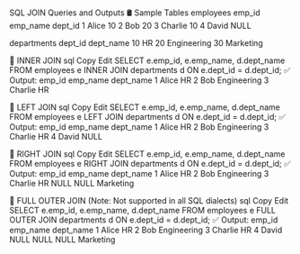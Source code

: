  SQL JOIN Queries and Outputs
🛢️ Sample Tables
employees
emp_id	emp_name	dept_id
1	Alice	10
2	Bob	20
3	Charlie	10
4	David	NULL

departments
dept_id	dept_name
10	HR
20	Engineering
30	Marketing

🔗 INNER JOIN
sql
Copy
Edit
SELECT e.emp_id, e.emp_name, d.dept_name
FROM employees e
INNER JOIN departments d ON e.dept_id = d.dept_id;
✅ Output:
emp_id	emp_name	dept_name
1	Alice	HR
2	Bob	Engineering
3	Charlie	HR

🔗 LEFT JOIN
sql
Copy
Edit
SELECT e.emp_id, e.emp_name, d.dept_name
FROM employees e
LEFT JOIN departments d ON e.dept_id = d.dept_id;
✅ Output:
emp_id	emp_name	dept_name
1	Alice	HR
2	Bob	Engineering
3	Charlie	HR
4	David	NULL

🔗 RIGHT JOIN
sql
Copy
Edit
SELECT e.emp_id, e.emp_name, d.dept_name
FROM employees e
RIGHT JOIN departments d ON e.dept_id = d.dept_id;
✅ Output:
emp_id	emp_name	dept_name
1	Alice	HR
2	Bob	Engineering
3	Charlie	HR
NULL	NULL	Marketing

🔗 FULL OUTER JOIN (Note: Not supported in all SQL dialects)
sql
Copy
Edit
SELECT e.emp_id, e.emp_name, d.dept_name
FROM employees e
FULL OUTER JOIN departments d ON e.dept_id = d.dept_id;
✅ Output:
emp_id	emp_name	dept_name
1	Alice	HR
2	Bob	Engineering
3	Charlie	HR
4	David	NULL
NULL	NULL	Marketing


